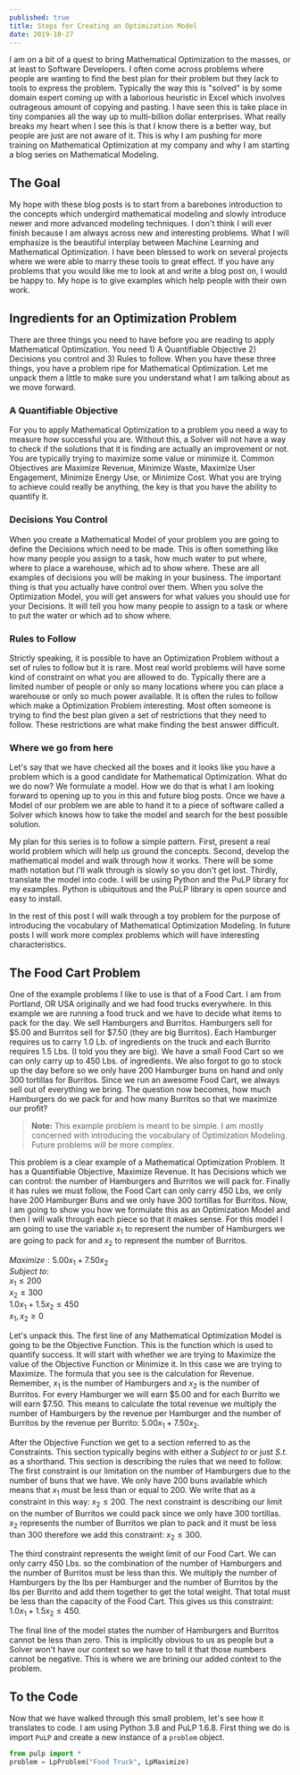 ```yaml
---
published: true
title: Steps for Creating an Optimization Model
date: 2019-10-27
---
```

I am on a bit of a quest to bring Mathematical Optimization to the masses, or at least to Software Developers. I often come across problems where people are wanting to find the best plan for their problem but they lack to tools to express the problem. Typically the way this is "solved" is by some domain expert coming up with a laborious heuristic in Excel which involves outrageous amount of copying and pasting. I have seen this is take place in tiny companies all the way up to multi-billion dollar enterprises. What really breaks my heart when I see this is that I know there is a better way, but people are just are not aware of it. This is why I am pushing for more training on Mathematical Optimization at my company and why I am starting a blog series on Mathematical Modeling.

## The Goal

My hope with these blog posts is to start from a barebones introduction to the concepts which undergird mathematical modeling and slowly introduce newer and more advanced modeling techniques. I don't think I will ever finish because I am always across new and interesting problems. What I will emphasize is the beautiful interplay between Machine Learning and Mathematical Optimization. I have been blessed to work on several projects where we were able to marry these tools to great effect. If you have any problems that you would like me to look at and write a blog post on, I would be happy to. My hope is to give examples which help people with their own work.

## Ingredients for an Optimization Problem

There are three things you need to have before you are reading to apply Mathematical Optimization. You need 1) A Quantifiable Objective 2) Decisions you control and 3) Rules to follow. When you have these three things, you have a problem ripe for Mathematical Optimization. Let me unpack them a little to make sure you understand what I am talking about as we move forward.

### A Quantifiable Objective

For you to apply Mathematical Optimization to a problem you need a way to measure how successful you are. Without this, a Solver will not have a way to check if the solutions that it is finding are actually an improvement or not. You are typically trying to maximize some value or minimize it. Common Objectives are Maximize Revenue, Minimize Waste, Maximize User Engagement, Minimize Energy Use, or Minimize Cost. What you are trying to achieve could really be anything, the key is that you have the ability to quantify it.

### Decisions You Control

When you create a Mathematical Model of your problem you are going to define the Decisions which need to be made. This is often something like how many people you assign to a task, how much water to put where, where to place a warehouse, which ad to show where. These are all examples of decisions you will be making in your business. The important thing is that you actually have control over them. When you solve the Optimization Model, you will get answers for what values you should use for your Decisions. It will tell you how many people to assign to a task or where to put the water or which ad to show where.

### Rules to Follow

Strictly speaking, it is possible to have an Optimization Problem without a set of rules to follow but it is rare. Most real world problems will have some kind of constraint on what you are allowed to do. Typically there are a limited number of people or only so many locations where you can place a warehouse or only so much power available. It is often the rules to follow which make a Optimization Problem interesting. Most often someone is trying to find the best plan given a set of restrictions that they need to follow. These restrictions are what make finding the best answer difficult.

### Where we go from here

Let's say that we have checked all the boxes and it looks like you have a problem which is a good candidate for Mathematical Optimization. What do we do now? We formulate a model. How we do that is what I am looking forward to opening up to you in this and future blog posts. Once we have a Model of our problem we are able to hand it to a piece of software called a Solver which knows how to take the model and search for the best possible solution.

My plan for this series is to follow a simple pattern. First, present a real world problem which will help us ground the concepts. Second, develop the mathematical model and walk through how it works. There will be some math notation but I'll walk through is slowly so you don't get lost. Thirdly, translate the model into code. I will be using Python and the PuLP library for my examples. Python is ubiquitous and the PuLP library is open source and easy to install.

In the rest of this post I will walk through a toy problem for the purpose of introducing the vocabulary of Mathematical Optimization Modeling. In future posts I will work more complex problems which will have interesting characteristics.

## The Food Cart Problem

One of the example problems I like to use is that of a Food Cart. I am from Portland, OR USA originally and we had food trucks everywhere. In this example we are running a food truck and we have to decide what items to pack for the day. We sell Hamburgers and Burritos. Hamburgers sell for $5.00 and Burritos sell for $7.50 (they are big Burritos). Each Hamburger requires us to carry 1.0 Lb. of ingredients on the truck and each Burrito requires 1.5 Lbs. (I told you they are big). We have a small Food Cart so we can only carry up to 450 Lbs. of ingredients. We also forgot to go to stock up the day before so we only have 200 Hamburger buns on hand and only 300 tortillas for Burritos. Since we run an awesome Food Cart, we always sell out of everything we bring. The question now becomes, how much Hamburgers do we pack for and how many Burritos so that we maximize our profit?

> **Note:** This example problem is meant to be simple. I am mostly concerned with introducing the vocabulary of Optimization Modeling. Future problems will be more complex.

This problem is a clear example of a Mathematical Optimization Problem. It has a Quantifiable Objective, Maximize Revenue. It has Decisions which we can control: the number of Hamburgers and Burritos we will pack for. Finally it has rules we must follow, the Food Cart can only carry 450 Lbs, we only have 200 Hamburger Buns and we only have 300 tortillas for Burritos. Now, I am going to show you how we formulate this as an Optimization Model and then I will walk through each piece so that it makes sense. For this model I am going to use the variable $x_{1}$ to represent the number of Hamburgers we are going to pack for and $x_{2}$ to represent the number of Burritos.

$Maximize: 5.00 x_{1} + 7.50 x_{2}$  
$Subject\ to:$  
$x_{1} \leq 200$  
$x_{2} \leq 300$  
$1.0x_{1} + 1.5x_{2} \leq 450$  
$x_{1}, x_{2} \geq 0$  

Let's unpack this. The first line of any Mathematical Optimization Model is going to be the Objective Function. This is the function which is used to quantify success. It will start with whether we are trying to Maximize the value of the Objective Function or Minimize it. In this case we are trying to Maximize. The formula that you see is the calculation for Revenue. Remember, $x_{1}$ is the number of Hamburgers and $x_{2}$ is the number of Burritos. For every Hamburger we will earn $5.00 and for each Burrito we will earn $7.50. This means to calculate the total revenue we multiply the number of Hamburgers by the revenue per Hamburger and the number of Burritos by the revenue per Burrito: $5.00x_{1} + 7.50x_{2}$.

After the Objective Function we get to a section referred to as the Constraints. This section typically begins with either a $Subject\ to$ or just $S.t.$ as a shorthand. This section is describing the rules that we need to follow. The first constraint is our limitation on the number of Hamburgers due to the number of buns that we have. We only have 200 buns available which means that $x_{1}$ must be less than or equal to 200. We write that as a constraint in this way: $x_{2} \leq 200$. The next constraint is describing our limit on the number of Burritos we could pack since we only have 300 tortillas. $x_{2}$ represents the number of Burritos we plan to pack and it must be less than 300 therefore we add this constraint: $x_{2} \leq 300$.

The third constraint represents the weight limit of our Food Cart. We can only carry 450 Lbs. so the combination of the number of Hamburgers and the number of Burritos must be less than this. We multiply the number of Hamburgers by the lbs per Hamburger and the number of Burritos by the lbs per Burrito and add them together to get the total weight. That total must be less than the capacity of the Food Cart. This gives us this constraint: $1.0x_{1} + 1.5x_{2} \leq 450$.

The final line of the model states the number of Hamburgers and Burritos cannot be less than zero. This is implicitly obvious to us as people but a Solver won't have our context so we have to tell it that those numbers cannot be negative. This is where we are brining our added context to the problem.

## To the Code

Now that we have walked through this small problem, let's see how it translates to code. I am using Python 3.8 and PuLP 1.6.8. First thing we do is import `PuLP` and create a new instance of a `problem` object.

```python
from pulp import *
problem = LpProblem("Food Truck", LpMaximize)
```
